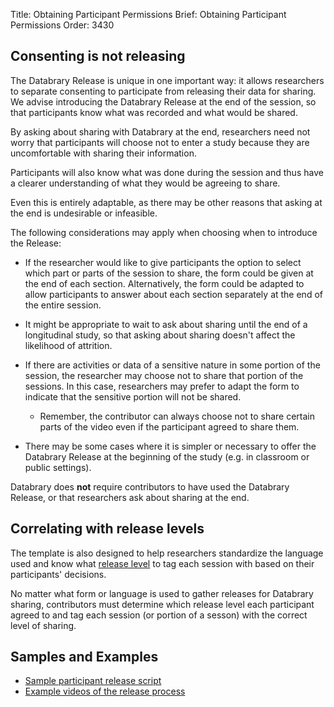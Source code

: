 Title: Obtaining Participant Permissions
Brief: Obtaining Participant Permissions
Order: 3430

## Consenting is not releasing 

The Databrary Release is unique in one important way: it allows researchers to separate consenting to participate from releasing their data for sharing.
We advise introducing the Databrary Release at the end of the session, so that participants know what was recorded and what would be shared.

By asking about sharing with Databrary at the end, researchers need not worry that participants will choose not to enter a study because they are uncomfortable with sharing their information.

Participants will also know what was done during the session and thus have a clearer understanding of what they would be agreeing to share.


Even this is entirely adaptable, as there may be other reasons that asking at the end is undesirable or infeasible.

The following considerations may apply when choosing when to introduce the Release:

- If the researcher would like to give participants the option to select which part or parts of the session to share, the form could be given at the end of each section.
Alternatively, the form could be adapted to allow participants to answer about each section separately at the end of the entire session.
- It might be appropriate to wait to ask about sharing until the end of a longitudinal study, so that asking about sharing doesn't affect the likelihood of attrition.

- If there are activities or data of a sensitive nature in some portion of the session, the researcher may choose not to share that portion of the sessions.
In this case, researchers may prefer to adapt the form to indicate that the sensitive portion will not be shared.
  	- Remember, the contributor can always choose not to share certain parts of the video even if the participant agreed to share them.
- There may be some cases where it is simpler or necessary to offer the Databrary Release at the beginning of the study (e.g.
in classroom or public settings).

Databrary does **not** require contributors to have used the Databrary Release, or that researchers ask about sharing at the end.


## Correlating with release levels

The template is also designed to help researchers standardize the language used and know what [release level](|filename|release-levels.md) to tag each session with based on their participants' decisions.

No matter what form or language is used to gather releases for Databrary sharing, contributors must determine which release level each participant agreed to and tag each session (or portion of a sesson) with the correct level of sharing.

## Samples and Examples

- [Sample participant release script](|filename|obtaining-release/release-script.md)
- [Example videos of the release process](|filename|obtaining-release/release-script-examples.md)

